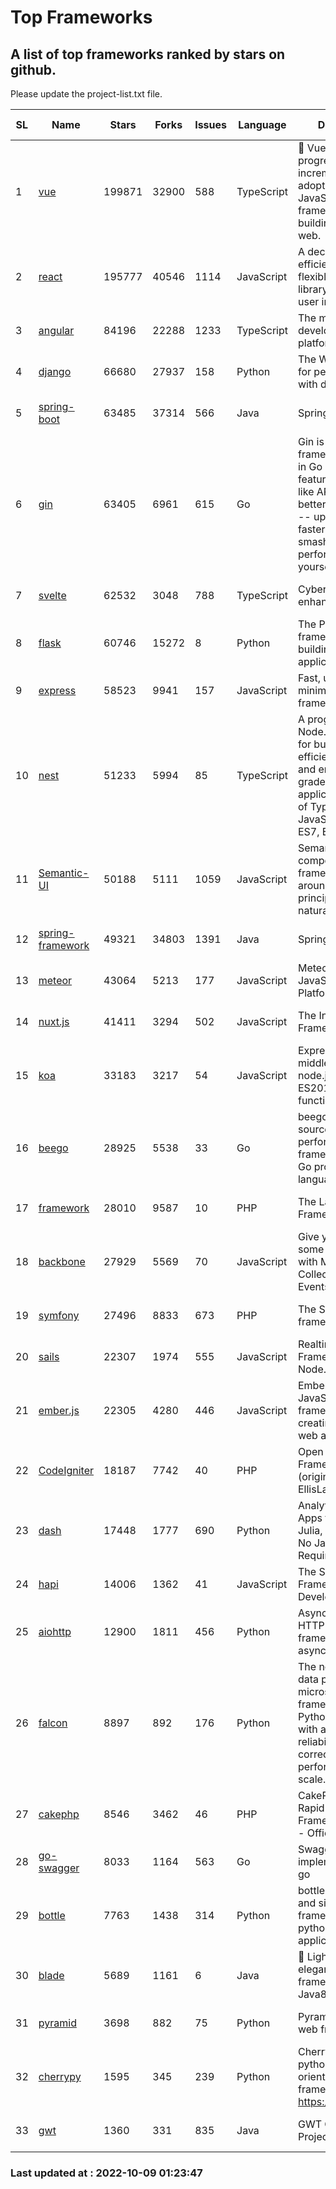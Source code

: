 # Top Frameworks
## A list of top frameworks ranked by stars on github.  
Please update the project-list.txt file.

| SL| Name  | Stars| Forks| Issues | Language | Description | Last Commit |
| --| ------| -----| ---- | ------ | -------- | ----------- | ----------- |
| 1 | [vue](https://github.com/vuejs/vue) | 199871 | 32900 | 588 | TypeScript | 🖖 Vue.js is a progressive, incrementally-adoptable JavaScript framework for building UI on the web. | 2022-09-01 06:31:31 |
| 2 | [react](https://github.com/facebook/react) | 195777 | 40546 | 1114 | JavaScript | A declarative, efficient, and flexible JavaScript library for building user interfaces. | 2022-10-07 22:43:02 |
| 3 | [angular](https://github.com/angular/angular) | 84196 | 22288 | 1233 | TypeScript | The modern web developer’s platform | 2022-10-07 21:03:13 |
| 4 | [django](https://github.com/django/django) | 66680 | 27937 | 158 | Python | The Web framework for perfectionists with deadlines. | 2022-10-08 06:07:38 |
| 5 | [spring-boot](https://github.com/spring-projects/spring-boot) | 63485 | 37314 | 566 | Java | Spring Boot | 2022-10-07 20:20:45 |
| 6 | [gin](https://github.com/gin-gonic/gin) | 63405 | 6961 | 615 | Go | Gin is a HTTP web framework written in Go (Golang). It features a Martini-like API with much better performance -- up to 40 times faster. If you need smashing performance, get yourself some Gin. | 2022-09-20 06:44:55 |
| 7 | [svelte](https://github.com/sveltejs/svelte) | 62532 | 3048 | 788 | TypeScript | Cybernetically enhanced web apps | 2022-10-07 23:34:31 |
| 8 | [flask](https://github.com/pallets/flask) | 60746 | 15272 | 8 | Python | The Python micro framework for building web applications. | 2022-10-05 03:09:06 |
| 9 | [express](https://github.com/expressjs/express) | 58523 | 9941 | 157 | JavaScript | Fast, unopinionated, minimalist web framework for node. | 2022-10-08 20:11:42 |
| 10 | [nest](https://github.com/nestjs/nest) | 51233 | 5994 | 85 | TypeScript | A progressive Node.js framework for building efficient, scalable, and enterprise-grade server-side applications on top of TypeScript & JavaScript (ES6, ES7, ES8) 🚀 | 2022-10-05 13:57:39 |
| 11 | [Semantic-UI](https://github.com/Semantic-Org/Semantic-UI) | 50188 | 5111 | 1059 | JavaScript | Semantic is a UI component framework based around useful principles from natural language. | 2022-10-06 20:02:37 |
| 12 | [spring-framework](https://github.com/spring-projects/spring-framework) | 49321 | 34803 | 1391 | Java | Spring Framework | 2022-10-08 14:30:07 |
| 13 | [meteor](https://github.com/meteor/meteor) | 43064 | 5213 | 177 | JavaScript | Meteor, the JavaScript App Platform | 2022-09-30 18:47:59 |
| 14 | [nuxt.js](https://github.com/nuxt/nuxt.js) | 41411 | 3294 | 502 | JavaScript | The Intuitive Vue(2) Framework | 2022-09-05 13:31:52 |
| 15 | [koa](https://github.com/koajs/koa) | 33183 | 3217 | 54 | JavaScript | Expressive middleware for node.js using ES2017 async functions | 2022-10-05 16:18:05 |
| 16 | [beego](https://github.com/beego/beego) | 28925 | 5538 | 33 | Go | beego is an open-source, high-performance web framework for the Go programming language. | 2022-09-14 08:37:19 |
| 17 | [framework](https://github.com/laravel/framework) | 28010 | 9587 | 10 | PHP | The Laravel Framework. | 2022-10-08 20:21:25 |
| 18 | [backbone](https://github.com/jashkenas/backbone) | 27929 | 5569 | 70 | JavaScript | Give your JS App some Backbone with Models, Views, Collections, and Events | 2022-08-23 08:30:45 |
| 19 | [symfony](https://github.com/symfony/symfony) | 27496 | 8833 | 673 | PHP | The Symfony PHP framework | 2022-10-07 10:06:56 |
| 20 | [sails](https://github.com/balderdashy/sails) | 22307 | 1974 | 555 | JavaScript | Realtime MVC Framework for Node.js | 2022-09-02 20:00:35 |
| 21 | [ember.js](https://github.com/emberjs/ember.js) | 22305 | 4280 | 446 | JavaScript | Ember.js - A JavaScript framework for creating ambitious web applications | 2022-10-07 19:00:42 |
| 22 | [CodeIgniter](https://github.com/bcit-ci/CodeIgniter) | 18187 | 7742 | 40 | PHP | Open Source PHP Framework (originally from EllisLab) | 2022-06-27 19:12:41 |
| 23 | [dash](https://github.com/plotly/dash) | 17448 | 1777 | 690 | Python | Analytical Web Apps for Python, R, Julia, and Jupyter. No JavaScript Required. | 2022-10-07 12:47:20 |
| 24 | [hapi](https://github.com/hapijs/hapi) | 14006 | 1362 | 41 | JavaScript | The Simple, Secure Framework Developers Trust | 2022-08-24 06:29:54 |
| 25 | [aiohttp](https://github.com/aio-libs/aiohttp) | 12900 | 1811 | 456 | Python | Asynchronous HTTP client/server framework for asyncio and Python | 2022-09-30 19:12:31 |
| 26 | [falcon](https://github.com/falconry/falcon) | 8897 | 892 | 176 | Python | The no-magic web data plane API and microservices framework for Python developers, with a focus on reliability, correctness, and performance at scale. | 2022-10-03 20:28:31 |
| 27 | [cakephp](https://github.com/cakephp/cakephp) | 8546 | 3462 | 46 | PHP | CakePHP: The Rapid Development Framework for PHP - Official Repository | 2022-10-07 20:31:36 |
| 28 | [go-swagger](https://github.com/go-swagger/go-swagger) | 8033 | 1164 | 563 | Go | Swagger 2.0 implementation for go | 2022-10-06 03:55:56 |
| 29 | [bottle](https://github.com/bottlepy/bottle) | 7763 | 1438 | 314 | Python | bottle.py is a fast and simple micro-framework for python web-applications. | 2022-09-05 15:24:52 |
| 30 | [blade](https://github.com/lets-blade/blade) | 5689 | 1161 | 6 | Java | :rocket: Lightning fast and elegant mvc framework for Java8 | 2022-05-10 12:38:06 |
| 31 | [pyramid](https://github.com/Pylons/pyramid) | 3698 | 882 | 75 | Python | Pyramid - A Python web framework | 2022-09-29 23:22:56 |
| 32 | [cherrypy](https://github.com/cherrypy/cherrypy) | 1595 | 345 | 239 | Python | CherryPy is a pythonic, object-oriented HTTP framework.      https://cherrypy.dev | 2022-07-17 20:36:25 |
| 33 | [gwt](https://github.com/gwtproject/gwt) | 1360 | 331 | 835 | Java | GWT Open Source Project | 2022-07-26 22:23:28 |

### Last updated at : 2022-10-09 01:23:47
